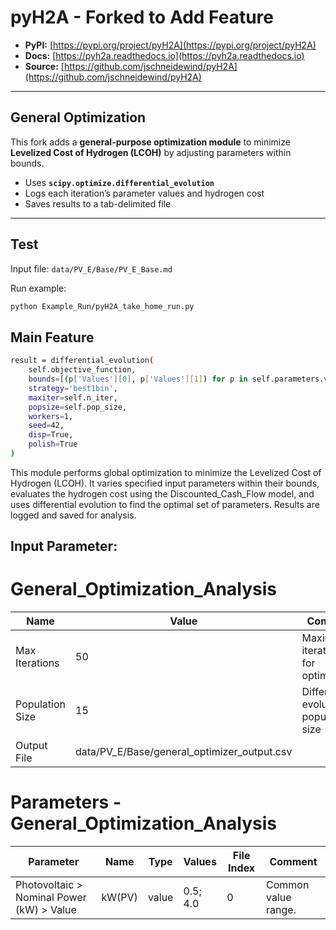 # pyH2A - Forked to Add Feature

- **PyPI:** [https://pypi.org/project/pyH2A](https://pypi.org/project/pyH2A)  
- **Docs:** [https://pyh2a.readthedocs.io](https://pyh2a.readthedocs.io)  
- **Source:** [https://github.com/jschneidewind/pyH2A](https://github.com/jschneidewind/pyH2A)  

---

## General Optimization

This fork adds a **general-purpose optimization module** to minimize **Levelized Cost of Hydrogen (LCOH)** by adjusting parameters within bounds.

- Uses **`scipy.optimize.differential_evolution`**  
- Logs each iteration’s parameter values and hydrogen cost  
- Saves results to a tab-delimited file

---

## Test

Input file: `data/PV_E/Base/PV_E_Base.md`  

Run example:

```bash
python Example_Run/pyH2A_take_home_run.py
```

## Main Feature

```bash
result = differential_evolution(
    self.objective_function,
    bounds=[(p['Values'][0], p['Values'][1]) for p in self.parameters.values()],
    strategy='best1bin',
    maxiter=self.n_iter,
    popsize=self.pop_size,
    workers=1,
    seed=42,
    disp=True,
    polish=True
)
```

This module performs global optimization to minimize the Levelized Cost of Hydrogen (LCOH). It varies specified input parameters within their bounds, evaluates the hydrogen cost using the Discounted_Cash_Flow model, and uses differential evolution to find the optimal set of parameters. Results are logged and saved for analysis.

## Input Parameter:

# General_Optimization_Analysis

Name | Value | Comment
--- | --- | ---
Max Iterations | 50 | Maximum iterations for optimization
Population Size | 15 | Differential evolution population size
Output File | data/PV_E/Base/general_optimizer_output.csv

# Parameters - General_Optimization_Analysis

Parameter | Name | Type | Values | File Index | Comment
--- | --- | --- | --- | --- | --- 
Photovoltaic > Nominal Power (kW) > Value | kW(PV) | value | 0.5; 4.0 | 0 | Common value range.



